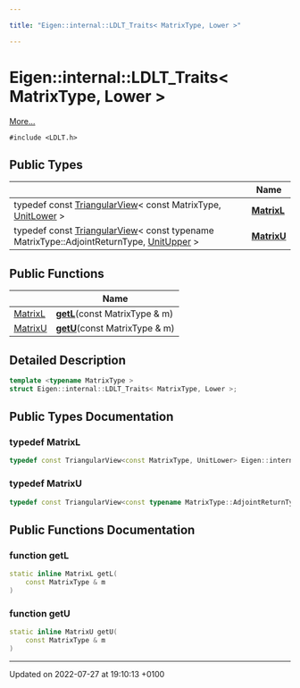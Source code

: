 ```yaml
---

title: "Eigen::internal::LDLT_Traits< MatrixType, Lower >"

---
```


# Eigen::internal::LDLT_Traits< MatrixType, Lower >



 [More...](#detailed-description)


`#include <LDLT.h>`

## Public Types

|                | Name           |
| -------------- | -------------- |
| typedef const <a href="http://example.org/classes/classeigen_1_1triangularview/">TriangularView</a>< const MatrixType, <a href="http://example.org/namespaces/namespaceeigen/#enumvalue-unitlower">UnitLower</a> > | **[MatrixL](http://example.org/classes/structeigen_1_1internal_1_1ldlt__traits_3_01matrixtype_00_01lower_01_4/#typedef-matrixl)**  |
| typedef const <a href="http://example.org/classes/classeigen_1_1triangularview/">TriangularView</a>< const typename MatrixType::AdjointReturnType, <a href="http://example.org/namespaces/namespaceeigen/#enumvalue-unitupper">UnitUpper</a> > | **[MatrixU](http://example.org/classes/structeigen_1_1internal_1_1ldlt__traits_3_01matrixtype_00_01lower_01_4/#typedef-matrixu)**  |

## Public Functions

|                | Name           |
| -------------- | -------------- |
| <a href="http://example.org/classes/structeigen_1_1internal_1_1ldlt__traits_3_01matrixtype_00_01lower_01_4/#typedef-matrixl">MatrixL</a> | **[getL](http://example.org/classes/structeigen_1_1internal_1_1ldlt__traits_3_01matrixtype_00_01lower_01_4/#function-getl)**(const MatrixType & m) |
| <a href="http://example.org/classes/structeigen_1_1internal_1_1ldlt__traits_3_01matrixtype_00_01lower_01_4/#typedef-matrixu">MatrixU</a> | **[getU](http://example.org/classes/structeigen_1_1internal_1_1ldlt__traits_3_01matrixtype_00_01lower_01_4/#function-getu)**(const MatrixType & m) |

## Detailed Description

```cpp
template <typename MatrixType >
struct Eigen::internal::LDLT_Traits< MatrixType, Lower >;
```

## Public Types Documentation

### typedef MatrixL

```cpp
typedef const TriangularView<const MatrixType, UnitLower> Eigen::internal::LDLT_Traits< MatrixType, Lower >::MatrixL;
```


### typedef MatrixU

```cpp
typedef const TriangularView<const typename MatrixType::AdjointReturnType, UnitUpper> Eigen::internal::LDLT_Traits< MatrixType, Lower >::MatrixU;
```


## Public Functions Documentation

### function getL

```cpp
static inline MatrixL getL(
    const MatrixType & m
)
```


### function getU

```cpp
static inline MatrixU getU(
    const MatrixType & m
)
```


-------------------------------

Updated on 2022-07-27 at 19:10:13 +0100